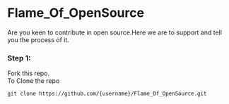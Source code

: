 # Flame_Of_OpenSource
Are you keen to contribute in open source.Here we are to support and tell you the process of it.<br>
### Step 1:
Fork this repo.<br>
To Clone the repo <br>
```bash
git clone https://github.com/{username}/Flame_Of_OpenSource.git
```
